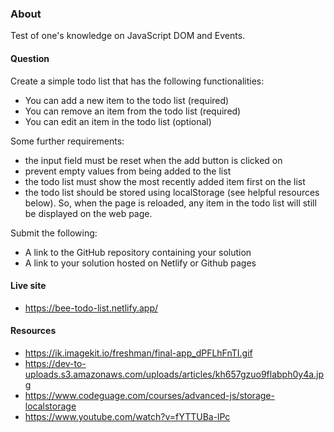 ### About
Test of one's knowledge on JavaScript DOM and Events.

#### Question
Create a simple todo list that has the following functionalities:
- You can add a new item to the todo list (required)
- You can remove an item from the todo list (required)
- You can edit an item in the todo list (optional)

Some further requirements:
- the input field must be reset when the add button is clicked on 
- prevent empty values from being added to the list
- the todo list must show the most recently added item first on the list
- the todo list should be stored using localStorage (see helpful resources below). So, when the page is reloaded, any item in the todo list will still be displayed on the web page.

Submit the following:
- A link to the GitHub repository containing your solution 
- A link to your solution hosted on Netlify or Github pages

#### Live site
- https://bee-todo-list.netlify.app/

#### Resources
- https://ik.imagekit.io/freshman/final-app_dPFLhFnTI.gif
- https://dev-to-uploads.s3.amazonaws.com/uploads/articles/kh657gzuo9flabph0y4a.jpg
- https://www.codeguage.com/courses/advanced-js/storage-localstorage
- https://www.youtube.com/watch?v=fYTTUBa-lPc


